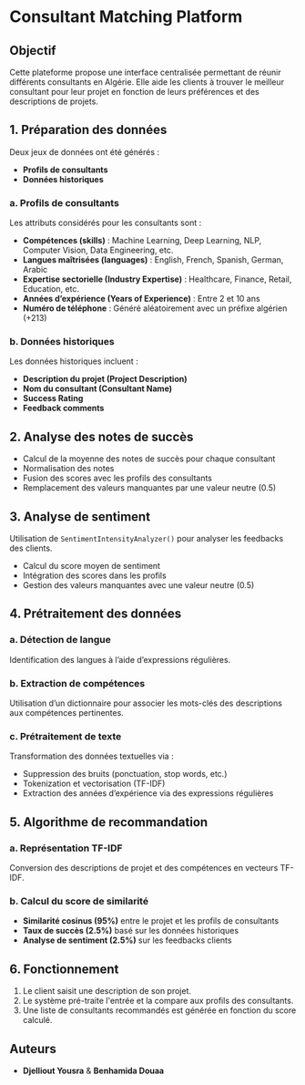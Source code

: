 # Consultant Matching Platform

## Objectif
Cette plateforme propose une interface centralisée permettant de réunir différents consultants en Algérie. Elle aide les clients à trouver le meilleur consultant pour leur projet en fonction de leurs préférences et des descriptions de projets.

## 1. Préparation des données
Deux jeux de données ont été générés :
- **Profils de consultants**
- **Données historiques**

### a. Profils de consultants
Les attributs considérés pour les consultants sont :
- **Compétences (skills)** : Machine Learning, Deep Learning, NLP, Computer Vision, Data Engineering, etc.
- **Langues maîtrisées (languages)** : English, French, Spanish, German, Arabic
- **Expertise sectorielle (Industry Expertise)** : Healthcare, Finance, Retail, Education, etc.
- **Années d’expérience (Years of Experience)** : Entre 2 et 10 ans
- **Numéro de téléphone** : Généré aléatoirement avec un préfixe algérien (+213)

### b. Données historiques
Les données historiques incluent :
- **Description du projet (Project Description)**
- **Nom du consultant (Consultant Name)**
- **Success Rating**
- **Feedback comments**

## 2. Analyse des notes de succès
- Calcul de la moyenne des notes de succès pour chaque consultant
- Normalisation des notes
- Fusion des scores avec les profils des consultants
- Remplacement des valeurs manquantes par une valeur neutre (0.5)

## 3. Analyse de sentiment
Utilisation de `SentimentIntensityAnalyzer()` pour analyser les feedbacks des clients.
- Calcul du score moyen de sentiment
- Intégration des scores dans les profils
- Gestion des valeurs manquantes avec une valeur neutre (0.5)

## 4. Prétraitement des données
### a. Détection de langue
Identification des langues à l’aide d’expressions régulières.

### b. Extraction de compétences
Utilisation d’un dictionnaire pour associer les mots-clés des descriptions aux compétences pertinentes.

### c. Prétraitement de texte
Transformation des données textuelles via :
- Suppression des bruits (ponctuation, stop words, etc.)
- Tokenization et vectorisation (TF-IDF)
- Extraction des années d’expérience via des expressions régulières

## 5. Algorithme de recommandation
### a. Représentation TF-IDF
Conversion des descriptions de projet et des compétences en vecteurs TF-IDF.

### b. Calcul du score de similarité
- **Similarité cosinus (95%)** entre le projet et les profils de consultants
- **Taux de succès (2.5%)** basé sur les données historiques
- **Analyse de sentiment (2.5%)** sur les feedbacks clients

## 6. Fonctionnement
1. Le client saisit une description de son projet.
2. Le système pré-traite l'entrée et la compare aux profils des consultants.
3. Une liste de consultants recommandés est générée en fonction du score calculé.

## Auteurs
- **Djelliout Yousra** & **Benhamida Douaa**
